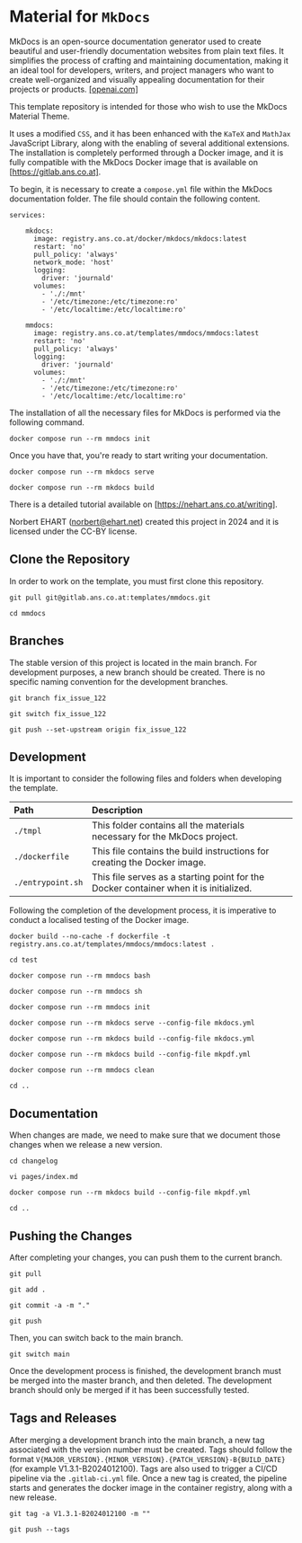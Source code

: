 # Material for `MkDocs`

MkDocs is an open-source documentation generator used to create beautiful and user-friendly documentation websites from plain text files. It simplifies the process of crafting and maintaining documentation, making it an ideal tool for developers, writers, and project managers who want to create well-organized and visually appealing documentation for their projects or products. <a href="https://chat.openai.com/" target="_blank">[openai.com]</a>

This template repository is intended for those who wish to use the MkDocs Material Theme.

It uses a modified `CSS`, and it has been enhanced with the `KaTeX` and `MathJax` JavaScript Library, along with the enabling of several additional extensions. The installation is completely performed through a Docker image, and it is fully compatible with the MkDocs Docker image that is available on <a href="https://gitlab.ans.co.at/docker/mkdocs/container_registry/25" target="_blank">[https://gitlab.ans.co.at]</a>.

To begin, it is necessary to create a `compose.yml` file within the MkDocs documentation folder. The file should contain the following content.

```text
services:

    mkdocs:
      image: registry.ans.co.at/docker/mkdocs/mkdocs:latest
      restart: 'no'
      pull_policy: 'always'
      network_mode: 'host'
      logging:
        driver: 'journald'
      volumes:
        - './:/mnt'
        - '/etc/timezone:/etc/timezone:ro'
        - '/etc/localtime:/etc/localtime:ro'

    mmdocs:
      image: registry.ans.co.at/templates/mmdocs/mmdocs:latest
      restart: 'no'
      pull_policy: 'always'
      logging:
        driver: 'journald'
      volumes:
        - './:/mnt'
        - '/etc/timezone:/etc/timezone:ro'
        - '/etc/localtime:/etc/localtime:ro'
```

The installation of all the necessary files for MkDocs is performed via the following command.

```text
docker compose run --rm mmdocs init
```

Once you have that, you're ready to start writing your documentation.

```text
docker compose run --rm mkdocs serve
```

```text
docker compose run --rm mkdocs build
```

There is a detailed tutorial available on <a href="https://nehart.ans.co.at/writing/mkdocs/TMPL_MMDOCs/" target="_blank">[https://nehart.ans.co.at/writing]</a>.

Norbert EHART (norbert@ehart.net) created this project in 2024 and it is licensed under the CC-BY license.

## Clone the Repository

In order to work on the template, you must first clone this repository.

```text
git pull git@gitlab.ans.co.at:templates/mmdocs.git
```

```text
cd mmdocs
```

## Branches

The stable version of this project is located in the main branch. For development purposes, a new branch should be created. There is no specific naming convention for the development branches.

```text
git branch fix_issue_122
```

```text
git switch fix_issue_122
```

```text
git push --set-upstream origin fix_issue_122
```

## Development

It is important to consider the following files and folders when developing the template.

| Path              | Description                                                                           |
|:------------------|:--------------------------------------------------------------------------------------|
| `./tmpl`          | This folder contains all the materials necessary for the MkDocs project.              |             
| `./dockerfile`    | This file contains the build instructions for creating the Docker image.              |
| `./entrypoint.sh` | This file serves as a starting point for the Docker container when it is initialized. |

Following the completion of the development process, it is imperative to conduct a localised testing of the Docker image.

```text
docker build --no-cache -f dockerfile -t registry.ans.co.at/templates/mmdocs/mmdocs:latest .
```

```text
cd test
```

```text
docker compose run --rm mmdocs bash
```

```text
docker compose run --rm mmdocs sh
```

```text
docker compose run --rm mmdocs init
```

```text
docker compose run --rm mkdocs serve --config-file mkdocs.yml
```

```text
docker compose run --rm mkdocs build --config-file mkdocs.yml
```

```text
docker compose run --rm mkdocs build --config-file mkpdf.yml
```

```text
docker compose run --rm mmdocs clean
```

```text
cd ..
```

## Documentation

When changes are made, we need to make sure that we document those changes when we release a new version.

```text
cd changelog
```

```text
vi pages/index.md
```

```text
docker compose run --rm mkdocs build --config-file mkpdf.yml
```

```text
cd ..
```

## Pushing the Changes

After completing your changes, you can push them to the current branch.

```text
git pull
```

```text
git add .
```

```text
git commit -a -m "."
```

```text
git push
```

Then, you can switch back to the main branch.

```text
git switch main
```

Once the development process is finished, the development branch must be merged into the master branch, and then deleted. The development branch should only be merged if it has been successfully tested.

## Tags and Releases

After merging a development branch into the main branch, a new tag associated with the version number must be created. Tags should follow the format `V{MAJOR_VERSION}.{MINOR_VERSION}.{PATCH_VERSION}-B{BUILD_DATE}` (for example V1.3.1-B2024012100). Tags are also used to trigger a CI/CD pipeline via the `.gitlab-ci.yml` file. Once a new tag is created, the pipeline starts and generates the docker image in the container registry, along with a new release.

```text
git tag -a V1.3.1-B2024012100 -m ""
```

```text
git push --tags
```
